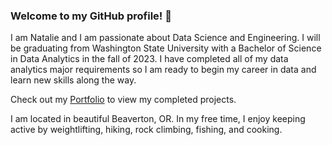 ### Welcome to my GitHub profile! 👋

I am Natalie and I am passionate about Data Science and Engineering. I will be graduating from Washington State University with a Bachelor of Science in Data Analytics in the fall of 2023. I have completed all of my data analytics major requirements so I am ready to begin my career in data and learn new skills along the way.

Check out my [Portfolio](https://github.com/Neversole/Portfolio.git) to view my completed projects.

I am located in beautiful Beaverton, OR. In my free time, I enjoy keeping active by weightlifting, hiking, rock climbing, fishing, and cooking.

<!--
**Neversole/Neversole** is a ✨ _special_ ✨ repository because its `README.md` (this file) appears on your GitHub profile.

Here are some ideas to get you started:

- 🔭 I’m currently working on ...
- 🌱 I’m currently learning ...
- 👯 I’m looking to collaborate on ...
- 🤔 I’m looking for help with ...
- 💬 Ask me about ...
- 📫 How to reach me: ...
- 😄 Pronouns: ...
- ⚡ Fun fact: ...
-->
